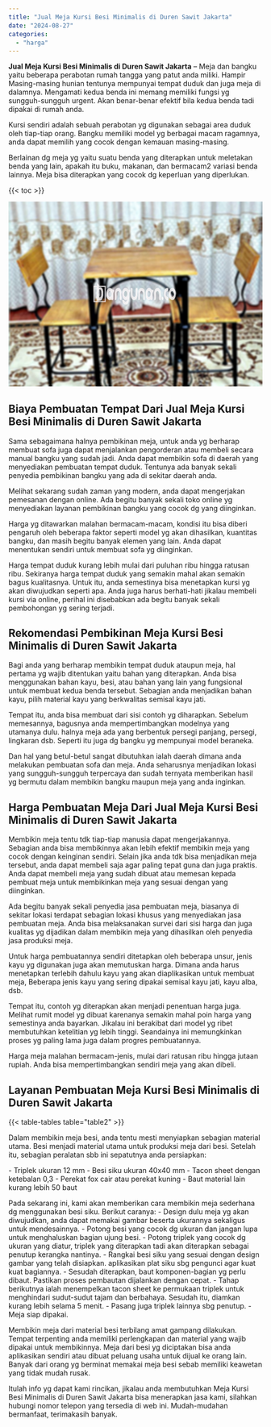 ```yaml
---
title: "Jual Meja Kursi Besi Minimalis di Duren Sawit Jakarta"
date: "2024-08-27"
categories: 
  - "harga"
---
```


**Jual Meja Kursi Besi Minimalis di Duren Sawit Jakarta** – Meja dan bangku yaitu beberapa perabotan rumah tangga yang patut anda miliki. Hampir Masing-masing hunian tentunya mempunyai tempat duduk dan juga meja di dalamnya. Mengamati kedua benda ini memang memiliki fungsi yg sungguh-sungguh urgent. Akan benar-benar efektif bila kedua benda tadi dipakai di rumah anda.

Kursi sendiri adalah sebuah perabotan yg digunakan sebagai area duduk oleh tiap-tiap orang. Bangku memiliki model yg berbagai macam ragamnya, anda dapat memilih yang cocok dengan kemauan masing-masing.

Berlainan dg meja yg yaitu suatu benda yang diterapkan untuk meletakan benda yang lain, apakah itu buku, makanan, dan bermacam2 variasi benda lainnya. Meja bisa diterapkan yang cocok dg keperluan yang diperlukan.

{{< toc >}}

![Jual Meja Kursi Besi Minimalis di Duren Sawit Jakarta](/images/jual-meja-besi-murah08.png)

## Biaya Pembuatan Tempat Dari Jual Meja Kursi Besi Minimalis di Duren Sawit Jakarta

Sama sebagaimana halnya pembikinan meja, untuk anda yg berharap membuat sofa juga dapat menjalankan pengorderan atau membeli secara manual bangku yang sudah jadi. Anda dapat membikin sofa di daerah yang menyediakan pembuatan tempat duduk. Tentunya ada banyak sekali penyedia pembikinan bangku yang ada di sekitar daerah anda.

Melihat sekarang sudah zaman yang modern, anda dapat mengerjakan pemesanan dengan online. Ada begitu banyak sekali toko online yg menyediakan layanan pembikinan bangku yang cocok dg yang diinginkan.

Harga yg ditawarkan malahan bermacam-macam, kondisi itu bisa diberi pengaruh oleh beberapa faktor seperti model yg akan dihasilkan, kuantitas bangku, dan masih begitu banyak elemen yang lain. Anda dapat menentukan sendiri untuk membuat sofa yg diinginkan.

Harga tempat duduk kurang lebih mulai dari puluhan ribu hingga ratusan ribu. Sekiranya harga tempat duduk yang semakin mahal akan semakin bagus kualitasnya. Untuk itu, anda semestinya bisa menetapkan kursi yg akan diwujudkan seperti apa. Anda juga harus berhati-hati jikalau membeli kursi via online, perihal ini disebabkan ada begitu banyak sekali pembohongan yg sering terjadi.

## Rekomendasi Pembikinan Meja Kursi Besi Minimalis di Duren Sawit Jakarta

Bagi anda yang berharap membikin tempat duduk ataupun meja, hal pertama yg wajib ditentukan yaitu bahan yang diterapkan. Anda bisa menggunakan bahan kayu, besi, atau bahan yang lain yang fungsional untuk membuat kedua benda tersebut. Sebagian anda menjadikan bahan kayu, pilih material kayu yang berkwalitas semisal kayu jati.

Tempat itu, anda bisa membuat dari sisi contoh yg diharapkan. Sebelum memesannya, bagusnya anda mempertimbangkan modelnya yang utamanya dulu. halnya meja ada yang berbentuk persegi panjang, persegi, lingkaran dsb. Seperti itu juga dg bangku yg mempunyai model beraneka.

Dan hal yang betul-betul sangat dibutuhkan ialah daerah dimana anda melakukan pembuatan sofa dan meja. Anda seharusnya menjadikan lokasi yang sungguh-sungguh terpercaya dan sudah ternyata memberikan hasil yg bermutu dalam membikin bangku maupun meja yang anda inginkan.

## Harga Pembuatan Meja Dari Jual Meja Kursi Besi Minimalis di Duren Sawit Jakarta

Membikin meja tentu tdk tiap-tiap manusia dapat mengerjakannya. Sebagian anda bisa membikinnya akan lebih efektif membikin meja yang cocok dengan keinginan sendiri. Selain jika anda tdk bisa menjadikan meja tersebut, anda dapat membeli saja agar paling tepat guna dan juga praktis. Anda dapat membeli meja yang sudah dibuat atau memesan kepada pembuat meja untuk membikinkan meja yang sesuai dengan yang diinginkan.

Ada begitu banyak sekali penyedia jasa pembuatan meja, biasanya di sekitar lokasi terdapat sebagian lokasi khusus yang menyediakan jasa pembuatan meja. Anda bisa melaksanakan survei dari sisi harga dan juga kualitas yg dijadikan dalam membikin meja yang dihasilkan oleh penyedia jasa produksi meja.

Untuk harga pembuatannya sendiri ditetapkan oleh beberapa unsur, jenis kayu yg digunakan juga akan memutuskan harga. Dimana anda harus menetapkan terlebih dahulu kayu yang akan diaplikasikan untuk membuat meja, Beberapa jenis kayu yang sering dipakai semisal kayu jati, kayu alba, dsb.

Tempat itu, contoh yg diterapkan akan menjadi penentuan harga juga. Melihat rumit model yg dibuat karenanya semakin mahal poin harga yang semestinya anda bayarkan. Jikalau ini berakibat dari model yg ribet membutuhkan ketelitian yg lebih tinggi. Seandainya ini memungkinkan proses yg paling lama juga dalam progres pembuatannya.

Harga meja malahan bermacam-jenis, mulai dari ratusan ribu hingga jutaan rupiah. Anda bisa mempertimbangkan sendiri meja yang akan dibeli.

## Layanan Pembuatan Meja Kursi Besi Minimalis di Duren Sawit Jakarta

{{< table-tables table="table2" >}}

Dalam membikin meja besi, anda tentu mesti menyiapkan sebagian material utama. Besi menjadi material utama untuk produksi meja dari besi. Setelah itu, sebagian peralatan sbb ini sepatutnya anda persiapkan:

\- Triplek ukuran 12 mm - Besi siku ukuran 40x40 mm - Tacon sheet dengan ketebalan 0,3 - Perekat fox cair atau perekat kuning - Baut material lain kurang lebih 50 baut

Pada sekarang ini, kami akan memberikan cara membikin meja sederhana dg menggunakan besi siku. Berikut caranya: - Design dulu meja yg akan diwujudkan, anda dapat memakai gambar beserta ukurannya sekaligus untuk mendesainnya. - Potong besi yang cocok dg ukuran dan jangan lupa untuk menghaluskan bagian ujung besi. - Potong triplek yang cocok dg ukuran yang diatur, triplek yang diterapkan tadi akan diterapkan sebagai penutup kerangka nantinya. - Rangkai besi siku yang sesuai dengan design gambar yang telah disiapkan. aplikasikan plat siku sbg pengunci agar kuat kuat bagiannya. - Sesudah diterapkan, baut komponen-bagian yg perlu dibaut. Pastikan proses pembautan dijalankan dengan cepat. - Tahap berikutnya ialah menempelkan tacon sheet ke permukaan triplek untuk menghindari sudut-sudut tajam dan berbahaya. Sesudah itu, diamkan kurang lebih selama 5 menit. - Pasang juga triplek lainnya sbg penutup. - Meja siap dipakai.

Membikin meja dari material besi terbilang amat gampang dilakukan. Tempat terpenting anda memiliki perlengkapan dan material yang wajib dipakai untuk membikinnya. Meja dari besi yg diciptakan bisa anda aplikasikan sendiri atau dibuat peluang usaha untuk dijual ke orang lain. Banyak dari orang yg berminat memakai meja besi sebab memiliki keawetan yang tidak mudah rusak.

Itulah info yg dapat kami rincikan, jikalau anda membutuhkan Meja Kursi Besi Minimalis di Duren Sawit Jakarta bisa menerapkan jasa kami, silahkan hubungi nomor telepon yang tersedia di web ini. Mudah-mudahan bermanfaat, terimakasih banyak.
